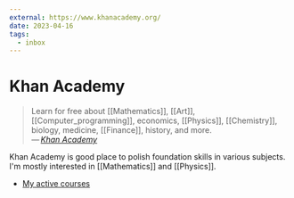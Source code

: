 ```yaml
---
external: https://www.khanacademy.org/
date: 2023-04-16
tags:
  - inbox
---
```


# Khan Academy

> Learn for free about [[Mathematics]], [[Art]],
> [[Computer_programming]], economics, [[Physics]],
> [[Chemistry]], biology, medicine, [[Finance]], history, and more.\
> — <cite>[Khan Academy](https://www.khanacademy.org/)</cite>

Khan Academy is good place to polish foundation skills
in various subjects. I'm mostly interested in [[Mathematics]] and [[Physics]].

- [My active courses](https://www.khanacademy.org/profile/me/courses)
